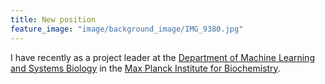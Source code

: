 ```yaml
---
title: New position
feature_image: "image/background_image/IMG_9380.jpg"
---
```


I have recently as a project leader at the [Department of Machine Learning and Systems Biology](https://www.biochem.mpg.de/borgwardt) in the [Max Planck Institute for Biochemistry](https://www.biochem.mpg.de/en).
